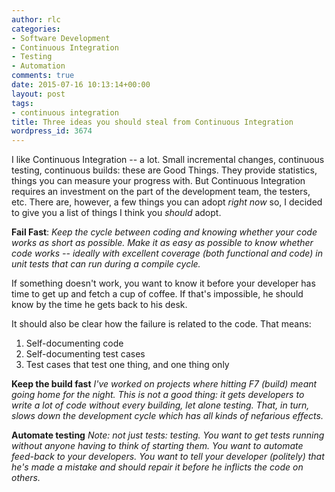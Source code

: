 ```yaml
---
author: rlc
categories:
- Software Development
- Continuous Integration
- Testing
- Automation
comments: true
date: 2015-07-16 10:13:14+00:00
layout: post
tags:
- continuous integration
title: Three ideas you should steal from Continuous Integration
wordpress_id: 3674
---
```


I like Continuous Integration -- a lot. Small incremental changes, continuous testing, continuous builds: these are Good Things. They provide statistics, things you can measure your progress with. But Continuous Integration requires an investment on the part of the development team, the testers, etc. There are, however, a few things you can adopt _right now_ so, I decided to give you a list of things I think you _should_ adopt.

<!--more-->

**Fail Fast**:
_Keep the cycle between coding and knowing whether your code works as short as possible. Make it as easy as possible to know whether code works -- ideally with excellent coverage (both functional and code) in unit tests that can run during a compile cycle._

If something doesn't work, you want to know it before your developer has time to get up and fetch a cup of coffee. If that's impossible, he should know by the time he gets back to his desk.

It should also be clear how the failure is related to the code. That means:

1. Self-documenting code
2. Self-documenting test cases
3. Test cases that test one thing, and one thing only

**Keep the build fast**
_I've worked on projects where hitting F7 (build) meant going home for the night. This is not a good thing: it gets developers to write a lot of code without every building, let alone testing. That, in turn, slows down the development cycle which has all kinds of nefarious effects._

**Automate testing**
_Note: not just tests: testing. You want to get tests running without anyone having to think of starting them. You want to automate feed-back to your developers. You want to tell your developer (politely) that he's made a mistake and should repair it before he inflicts the code on others._